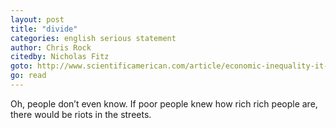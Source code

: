 ```yaml
---
layout: post
title: "divide"
categories: english serious statement
author: Chris Rock
citedby: Nicholas Fitz
goto: http://www.scientificamerican.com/article/economic-inequality-it-s-far-worse-than-you-think/
go: read
---
```

Oh, people don’t even know. If poor people knew how rich rich people are, there would be riots in the streets.

